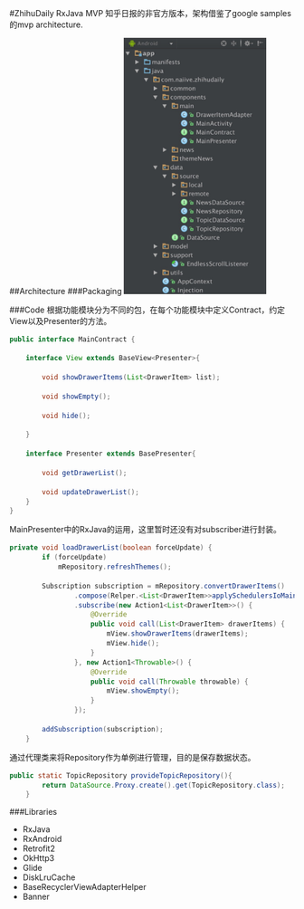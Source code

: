 #ZhihuDaily RxJava MVP
知乎日报的非官方版本，架构借鉴了google samples的mvp architecture.


##Architecture
###Packaging
<img src="screenshots/packaging.png" width="50%" />

###Code
根据功能模块分为不同的包，在每个功能模块中定义Contract，约定View以及Presenter的方法。

```java
public interface MainContract {

    interface View extends BaseView<Presenter>{

        void showDrawerItems(List<DrawerItem> list);

        void showEmpty();

        void hide();

    }

    interface Presenter extends BasePresenter{

        void getDrawerList();

        void updateDrawerList();
    }
}
```
MainPresenter中的RxJava的运用，这里暂时还没有对subscriber进行封装。


```java
private void loadDrawerList(boolean forceUpdate) {
        if (forceUpdate)
            mRepository.refreshThemes();

        Subscription subscription = mRepository.convertDrawerItems()
                .compose(Relper.<List<DrawerItem>>applySchedulersIoMain())
                .subscribe(new Action1<List<DrawerItem>>() {
                    @Override
                    public void call(List<DrawerItem> drawerItems) {
                        mView.showDrawerItems(drawerItems);
                        mView.hide();
                    }
                }, new Action1<Throwable>() {
                    @Override
                    public void call(Throwable throwable) {
                        mView.showEmpty();
                    }
                });

        addSubscription(subscription);
    }
```
通过代理类来将Repository作为单例进行管理，目的是保存数据状态。

```java
public static TopicRepository provideTopicRepository(){
        return DataSource.Proxy.create().get(TopicRepository.class);
    }
```

###Libraries
- RxJava 
- RxAndroid
- Retrofit2
- OkHttp3
- Glide
- DiskLruCache
- BaseRecyclerViewAdapterHelper
- Banner




